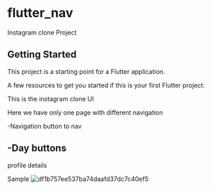# flutter_nav

Instagram clone Project


## Getting Started

This project is a starting point for a Flutter application.

A few resources to get you started if this is your first Flutter project:

This is the instagram clone UI

Here we have only one page with different navigation

-Navigation button to nav

-Day buttons
-
profile details 

Sample
![df1b757ee537ba74daafd37dc7c40ef5](https://user-images.githubusercontent.com/28450537/213135527-32bc9dc5-045d-4f9e-bf4a-c14397e0777f.png)
